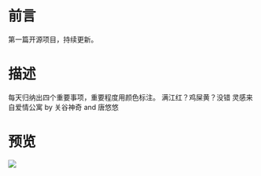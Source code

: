 # 前言
第一篇开源项目，持续更新。

# 描述
每天归纳出四个重要事项，重要程度用颜色标注。 满江红？鸡屎黄？没错 灵感来自爱情公寓 by 关谷神奇 and 唐悠悠

# 预览
![](http://7xjizl.com1.z0.glb.clouddn.com/makepointGifPoint1.gif)